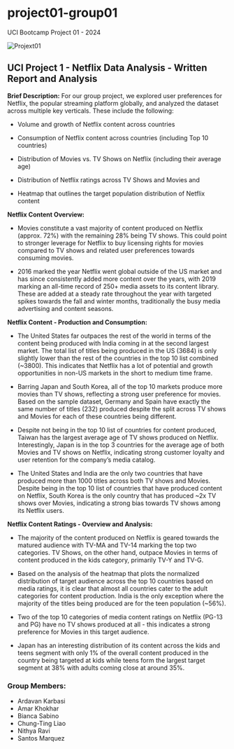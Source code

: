 # project01-group01
UCI Bootcamp Project 01 - 2024

![Projext01](https://github.com/Adykey79/project01-group01/assets/149746353/fe6044e0-3475-42af-983c-1eda2266fc1f)


## UCI Project 1 - Netflix Data Analysis - Written Report and Analysis
 

**Brief Description:** For our group project, we explored user preferences for Netflix, the popular streaming platform globally, and analyzed the dataset across multiple key verticals. These include the following:
 

-   Volume and growth of Netflix content across countries
    
-   Consumption of Netflix content across countries (including Top 10 countries)
    
-   Distribution of Movies vs. TV Shows on Netflix (including their average age)
    
-   Distribution of Netflix ratings across TV Shows and Movies and
    
-   Heatmap that outlines the target population distribution of Netflix content
    

  

**Netflix Content Overview:**

-   Movies constitute a vast majority of content produced on Netflix (approx. 72%) with the remaining 28% being TV shows. This could point to stronger leverage for Netflix to buy licensing rights for movies compared to TV shows and related user preferences towards consuming movies.
    
-   2016 marked the year Netflix went global outside of the US market and has since consistently added more content over the years, with 2019 marking an all-time record of 250+ media assets to its content library. These are added at a steady rate throughout the year with targeted spikes towards the fall and winter months, traditionally the busy media advertising and content seasons.
    

  

**Netflix Content - Production and Consumption:**

-   The United States far outpaces the rest of the world in terms of the content being produced with India coming in at the second largest market. The total list of titles being produced in the US (3684) is only slightly lower than the rest of the countries in the top 10 list combined (~3800). This indicates that Netflix has a lot of potential and growth opportunities in non-US markets in the short to medium time frame.
    
-   Barring Japan and South Korea, all of the top 10 markets produce more movies than TV shows, reflecting a strong user preference for movies. Based on the sample dataset, Germany and Spain have exactly the same number of titles (232) produced despite the split across TV shows and Movies for each of these countries being different.
    
-   Despite not being in the top 10 list of countries for content produced, Taiwan has the largest average age of TV shows produced on Netflix. Interestingly, Japan is in the top 3 countries for the average age of both Movies and TV shows on Netflix, indicating strong customer loyalty and user retention for the company’s media catalog.
    
-   The United States and India are the only two countries that have produced more than 1000 titles across both TV shows and Movies. Despite being in the top 10 list of countries that have produced content on Netflix, South Korea is the only country that has produced ~2x TV shows over Movies, indicating a strong bias towards TV shows among its Netflix users.


**Netflix Content Ratings - Overview and Analysis:**

- The majority of the content produced on Netflix is geared towards the matured audience with TV-MA and TV-14 marking the top two categories. TV Shows, on the other hand, outpace Movies in terms of content produced in the kids category, primarily TV-Y and TV-G.
    
-   Based on the analysis of the heatmap that plots the normalized distribution of target audience across the top 10 countries based on media ratings, it is clear that almost all countries cater to the adult categories for content production. India is the only exception where the majority of the titles being produced are for the teen population (~56%).
    
-   Two of the top 10 categories of media content ratings on Netflix (PG-13 and PG) have no TV shows produced at all - this indicates a strong preference for Movies in this target audience.
    
-   Japan has an interesting distribution of its content across the kids and teens segment with only 1% of the overall content produced in the country being targeted at kids while teens form the largest target segment at 38% with adults coming close at around 35%.


### Group Members: 
- Ardavan Karbasi
- Amar Khokhar
- Bianca Sabino
- Chung-Ting Liao
- Nithya Ravi
- Santos Marquez
